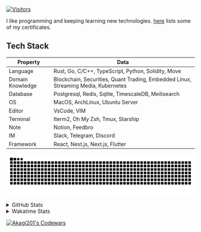 <!-- markdownlint-disable MD041 MD010 MD033 -->
[![Visitors](https://api.visitorbadge.io/api/daily?path=Akagi201%2FAkagi201&label=Visitors%20Today&countColor=%2337d67a)](https://visitorbadge.io/status?path=Akagi201%2FAkagi201)

I like programming and keeping learning new technologies. [here](https://github.com/Akagi201/blockchain) lists some of my certificates.

## Tech Stack

| Property         	| Data                                                                               	|
|------------------	|------------------------------------------------------------------------------------	|
| Language         	| Rust, Go, C/C++, TypeScript, Python, Solidity, Move                                 |
| Domain Knowledge 	| Blockchain, Securities, Quant Trading, Embedded Linux, Streaming Media, Kubernetes 	|
| Database         	| Postgresql, Redis, Sqlite, TimescaleDB, Meilisearch                                 |
| OS               	| MacOS, ArchLinux, Ubuntu Server                                                     |
| Editor           	| VsCode, VIM                                                                        	|
| Terminal          | Iterm2, Oh My Zsh, Tmux, Starship                                                   |
| Note             	| Notion, Feedbro                                                                    	|
| IM               	| Slack, Telegram, Discord                                                            |
| Framework         | React, Nest.js, Next.js, Flutter                                                   	|

[![github contribution grid snake animation](https://raw.githubusercontent.com/Akagi201/Akagi201/output/github-contribution-grid-snake.svg#gh-light-mode-only)](https://github.com/Akagi201)

<details>
<summary>GitHub Stats</summary>
  <a href="https://github.com/Akagi201"><img alt="Profile Detail" src="https://raw.githubusercontent.com/Akagi201/Akagi201/master/profile-summary-card-output/dracula/0-profile-details.svg" /></a>
  <a href="https://github.com/Akagi201"><img alt="Github Stats" src="https://raw.githubusercontent.com/Akagi201/Akagi201/master/profile-summary-card-output/dracula/3-stats.svg" /></a>
  <a href="https://github.com/Akagi201"><img alt="Lang By Commits" src="https://raw.githubusercontent.com/Akagi201/Akagi201/master/profile-summary-card-output/dracula/2-most-commit-language.svg" /></a>
</details>

<details>
<summary>Wakatime Stats</summary>
<br>

<!--START_SECTION:waka-->

```txt
From: 26 June 2023 - To: 03 July 2023

Total Time: 64 hrs 57 mins

Other        53 hrs 58 mins  ████████████████████▓░░░░   83.09 %
sh           5 hrs 33 mins   ██░░░░░░░░░░░░░░░░░░░░░░░   08.55 %
Rust         1 hr 52 mins    ▓░░░░░░░░░░░░░░░░░░░░░░░░   02.88 %
TOML         1 hr 32 mins    ▓░░░░░░░░░░░░░░░░░░░░░░░░   02.37 %
Markdown     56 mins         ▒░░░░░░░░░░░░░░░░░░░░░░░░   01.45 %
YAML         35 mins         ▒░░░░░░░░░░░░░░░░░░░░░░░░   00.90 %
TypeScript   23 mins         ░░░░░░░░░░░░░░░░░░░░░░░░░   00.61 %
JSON         3 mins          ░░░░░░░░░░░░░░░░░░░░░░░░░   00.08 %
Bash         1 min           ░░░░░░░░░░░░░░░░░░░░░░░░░   00.05 %
SSH Config   0 secs          ░░░░░░░░░░░░░░░░░░░░░░░░░   00.02 %
```

<!--END_SECTION:waka-->

</details>

<a href="https://www.codewars.com/users/Akagi201"><img alt="Akagi201's Codewars" src="https://www.codewars.com/users/Akagi201/badges/small"></a>
